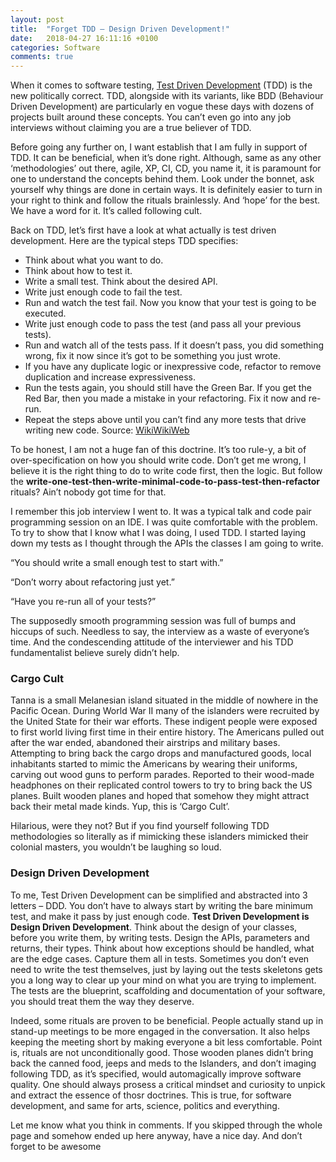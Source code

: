 ```yaml
---
layout: post
title:  "Forget TDD – Design Driven Development!"
date:   2018-04-27 16:11:16 +0100
categories: Software
comments: true
---
```


When it comes to software testing, [Test Driven Development](https://en.wikipedia.org/wiki/Test-driven_development) (TDD) is the new politically correct. TDD, alongside with its variants, like BDD (Behaviour Driven Development) are particularly en vogue these days with dozens of projects built around these concepts. You can’t even go into any job interviews without claiming you are a true believer of TDD.
<!--MORE-->
Before going any further on, I want establish that I am fully in support of TDD. It can be beneficial, when it’s done right. Although, same as any other ‘methodologies’ out there, agile, XP, CI, CD, you name it, it is paramount for one to understand the concepts behind them. Look under the bonnet, ask yourself why things are done in certain ways. It is definitely easier to turn in your right to think and follow the rituals brainlessly. And ‘hope’ for the best. We have a word for it. It’s called following  cult.

Back on TDD, let’s first have a look at what actually is test driven development. Here are the typical steps TDD specifies:

* Think about what you want to do.
* Think about how to test it.
* Write a small test. Think about the desired API.
* Write just enough code to fail the test.
* Run and watch the test fail. Now you know that your test is going to be executed.
* Write just enough code to pass the test (and pass all your previous tests).
* Run and watch all of the tests pass. If it doesn’t pass, you did something wrong, fix it now since it’s got to be something you just wrote.
* If you have any duplicate logic or inexpressive code, refactor to remove duplication and increase expressiveness.
* Run the tests again, you should still have the Green Bar. If you get the Red Bar, then you made a mistake in your refactoring. Fix it now and re-run.
* Repeat the steps above until you can’t find any more tests that drive writing new code.
Source: [WikiWikiWeb](http://wiki.c2.com/?TestDrivenDevelopment)

To be honest, I am not a huge fan of this doctrine. It’s too rule-y, a bit of over-specification on how you should write code. Don’t get me wrong, I believe it is the right thing to do to write code first, then the logic. But follow the **write-one-test-then-write-minimal-code-to-pass-test-then-refactor** 
rituals? Ain’t nobody got time for that.

I remember this job interview I went to. It was a typical talk and code pair programming session on an IDE. I was quite comfortable with the problem. To try to show that I know what I was doing, I used TDD. I started laying down my tests as I thought through the APIs the classes I am going to write.

“You should write a small enough test to start with.”

“Don’t worry about refactoring just yet.”

“Have you re-run all of your tests?”

The supposedly smooth programming session was full of bumps and hiccups of such. Needless to say, the interview as a waste of everyone’s time. And the condescending attitude of the interviewer and his TDD fundamentalist believe surely didn’t help.

### Cargo Cult
Tanna is a small Melanesian island situated in the middle of nowhere in the Pacific Ocean. During World War II many of the islanders were recruited by the United State for their war efforts. These indigent people were exposed to first world living first time in their entire history. The Americans pulled out after the war ended, abandoned their airstrips and military bases. Attempting to bring back the cargo drops and manufactured goods, local inhabitants started to mimic the Americans by wearing their uniforms, carving out wood guns to perform parades. Reported to their wood-made headphones on their replicated control towers to try to bring back the US planes. Built wooden planes and hoped that somehow they might attract back their metal made kinds. Yup, this is ‘Cargo Cult’.

Hilarious, were they not? But if you find yourself following TDD methodologies so literally as if mimicking these islanders mimicked their colonial masters, you wouldn’t be laughing so loud.

### Design Driven Development
To me, Test Driven Development can be simplified and abstracted into 3 letters – DDD. You don’t have to always start by writing the bare minimum test, and make it pass by just enough code. **Test Driven Development is Design Driven Development**. Think about the design of your classes, before you write them, by writing tests. Design the APIs, parameters and returns, their types. Think about how exceptions should be handled, what are the edge cases. Capture them all in tests. Sometimes you don’t even need to write the test themselves, just by laying out the tests skeletons gets you a long way to clear up your mind on what you are trying to implement. The tests are the blueprint, scaffolding and documentation of your software, you should treat them the way they deserve.

Indeed, some rituals are proven to be beneficial. People actually stand up in stand-up meetings to be more engaged in the conversation. It also helps keeping the meeting short by making everyone a bit less comfortable. Point is, rituals are not unconditionally good. Those wooden planes didn’t bring back the canned food, jeeps and meds to the Islanders, and don’t imaging following TDD, as it’s specified, would automagically improve software quality. One should always prosess a critical mindset and curiosity to unpick and extract the essence of thosr doctrines. This is true, for software development, and same for arts, science, politics and everything.

Let me know what you think in comments. If you skipped through the whole page and somehow ended up here anyway, have a nice day. And don’t forget to be awesome 